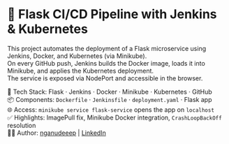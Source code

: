 # 🚀 Flask CI/CD Pipeline with Jenkins & Kubernetes

This project automates the deployment of a Flask microservice using Jenkins, Docker, and Kubernetes (via Minikube).  
On every GitHub push, Jenkins builds the Docker image, loads it into Minikube, and applies the Kubernetes deployment.  
The service is exposed via NodePort and accessible in the browser.

🔧 Tech Stack: Flask · Jenkins · Docker · Minikube · Kubernetes · GitHub  
📦 Components: `Dockerfile` · `Jenkinsfile` · `deployment.yaml` · Flask app  
🌐 Access: `minikube service flask-service` opens the app on `localhost`  
✅ Highlights: ImagePull fix, Minikube Docker integration, `CrashLoopBackOff` resolution  
👨‍💻 Author: [nganudeeep](https://github.com/nganudeeep) | [LinkedIn](https://www.linkedin.com/in/n-g-anudeep-2023a2203/)
